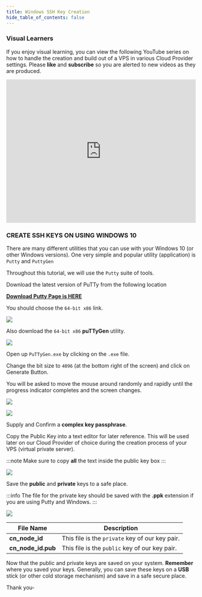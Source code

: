```yaml
---
title: Windows SSH Key Creation
hide_table_of_contents: false
---
```


<head>
  <title>SSH Key Creation for Windows</title>
  <meta
    name="description"
    content="An understanding on how to create SSH Keys for your VPS from Windows OS"
  />
</head>

### Visual Learners

If you enjoy visual learning, you can view the following YouTube series on how to handle the creation and build out of a VPS in
various Cloud Provider settings.   Please **like** and **subscribe** so you are alerted to new videos as they are produced.

<iframe width="100%" height="380" src="https://www.youtube.com/embed/LMxmJ7h0RQw" title="YouTube video player" frameborder="0" allow="accelerometer; autoplay; clipboard-write; encrypted-media; gyroscope; picture-in-picture" allowfullscreen></iframe>

### CREATE SSH KEYS ON USING WINDOWS 10

There are many different utilities that you can use with your Windows 10 (or other Windows versions).  One very simple and popular utility (application) is `Putty` and `PuttyGen`

Throughout this tutorial, we will use the `Putty` suite of tools.

Download the latest version of PuTTy from the following location

**[Download Putty Page is HERE](https://www.chiark.greenend.org.uk/~sgtatham/putty/latest.html)**

You should choose the `64-bit x86` link.

![](/img/validator_nodes/node-putty1.png)

Also download the `64-bit x86` **puTTyGen** utility.

![](/img/validator_nodes/node-putty2.png)

Open up `PuTTyGen.exe` by clicking on the `.exe` file. 

Change the bit size to `4096` (at the bottom right of the screen) and click on Generate Button. 

You will be asked to move the mouse around randomly and rapidly until the progress indicator completes and the screen changes.

![](/img/validator_nodes/node-putty3.png)

![](/img/validator_nodes/node-putty4.png)

Supply and Confirm a **complex key passphrase**. 

Copy the Public Key into a text editor for later reference.  This will be used later on our Cloud Provider of choice during the creation process of your VPS (virtual private server).

:::note
Make sure to copy **all** the text inside the public key box
:::

![](/img/validator_nodes/node-putty5.png)

Save the **public** and **private** keys to a safe place. 

:::info
The file for the private key should be saved with the **.ppk** extension if you are using Putty and Windows.
:::

![](/img/validator_nodes/node-putty6.png)

| File Name | Description |
| --- | --- |
| **cn_node_id** | This file is the `private` key of our key pair. |
**cn_node_id.pub** | This file is the `public` key of our key pair. |

Now that the public and private keys are saved on your system.  **Remember** where you saved your keys.  Generally, you can save these keys on a **USB** stick (or other cold storage mechanism) and save in a safe secure place.

Thank you-